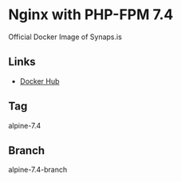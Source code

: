 # Nginx with PHP-FPM 7.4

Official Docker Image of Synaps.is

## Links

- [Docker Hub](https://hub.docker.com/repository/docker/syis/php-nginx)

## Tag

alpine-7.4

## Branch

alpine-7.4-branch
